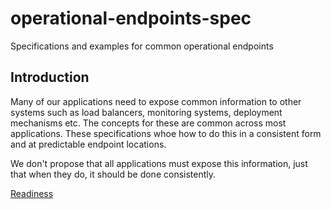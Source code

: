 operational-endpoints-spec
==========================

Specifications and examples for common operational endpoints

Introduction
------------

Many of our applications need to expose common information to other systems such as load balancers, monitoring systems, deployment mechanisms etc.  The concepts for these are common across most applications.  These specifications whoe how to do this in a consistent form and at predictable endpoint locations.


We don't propose that all applications must expose this information, just that when they do, it should be done consistently.

[Readiness](READY.md)
